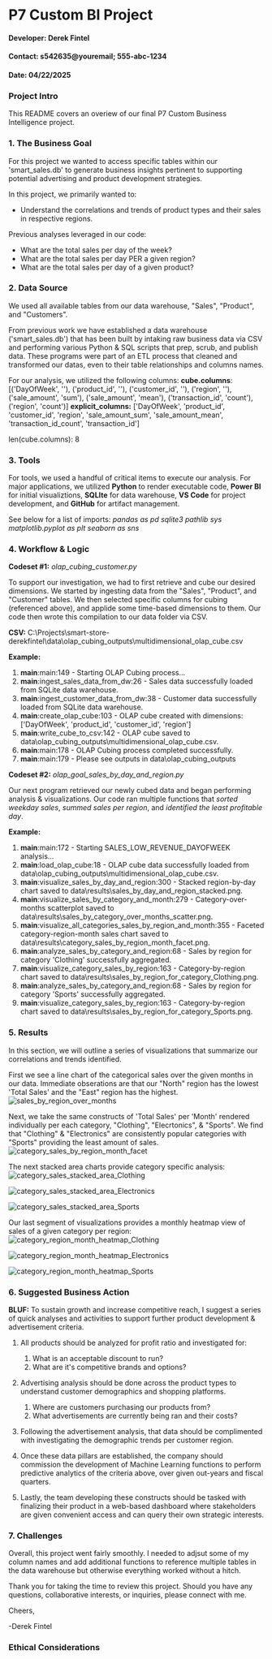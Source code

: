 # P7 Custom BI Project
#### Developer: Derek Fintel
#### Contact: s542635@youremail; 555-abc-1234
#### Date: 04/22/2025

### Project Intro
This README covers an overiew of our final P7 Custom Business Intelligence project.

### 1. The Business Goal

For this project we wanted to access specific tables within our 'smart_sales.db' to generate business insights pertinent to supporting potential advertising and product development strategies. 

In this project, we primarily wanted to:
- Understand the correlations and trends of product types and their sales in respective regions. 
  
Previous analyses leveraged in our code:
- What are the total sales per day of the week?
- What are the total sales per day PER a given region?
- What are the total sales per day of a given product?

### 2. Data Source

We used all available tables from our data warehouse, "Sales", "Product", and "Customers".

From previous work we have established a data warehouse ('smart_sales.db') that has been built by intaking raw business data via CSV and performing various Python & SQL scripts that prep, scrub, and publish data. These programs were part of an ETL process that cleaned and transformed our datas, even to their table relationships and columns names. 

For our analysis, we utilized the following columns:
**cube.columns**:
[('DayOfWeek', ''), ('product_id', ''), ('customer_id', ''), ('region', ''), ('sale_amount', 'sum'), ('sale_amount', 'mean'), ('transaction_id', 'count'), ('region', 'count')]
**explicit_columns:**
['DayOfWeek', 'product_id', 'customer_id', 'region', 'sale_amount_sum', 'sale_amount_mean', 'transaction_id_count', 'transaction_id']

len(cube.columns): 8

### 3. Tools

For tools, we used a handful of critical items to execute our analysis. For major applications, we utilized **Python** to render executable code, **Power BI** for initial visualiztions, **SQLIte** for data warehouse, **VS Code** for project development, and **GitHub** for artifact management. 

See below for a list of imports:
*pandas as pd*
*sqlite3*
*pathlib*
*sys*
*matplotlib.pyplot as plt*
*seaborn as sns*

### 4. Workflow & Logic

**Codeset #1:** *olap_cubing_customer.py*

To support our investigation, we had to first retrieve and cube our desired dimensions. We started by ingesting data from the "Sales", "Product", and "Customer" tables. We then selected specific columns for cubing (referenced above), and applide some time-based dimensions to them. Our code then wrote this compilation to our data folder via CSV.

**CSV:** C:\Projects\smart-store-derekfintel\data\olap_cubing_outputs\multidimensional_olap_cube.csv

**Example:**

1. __main__:main:149 - Starting OLAP Cubing process...
2. __main__:ingest_sales_data_from_dw:26 - Sales data successfully loaded from SQLite data warehouse.
3. __main__:ingest_customer_data_from_dw:38 - Customer data successfully loaded from SQLite data warehouse.
4. __main__:create_olap_cube:103 - OLAP cube created with dimensions: ['DayOfWeek', 'product_id', 'customer_id', 'region']
5. __main__:write_cube_to_csv:142 - OLAP cube saved to data\olap_cubing_outputs\multidimensional_olap_cube.csv.
6. __main__:main:178 - OLAP Cubing process completed successfully.
7. __main__:main:179 - Please see outputs in data\olap_cubing_outputs

**Codeset #2:** *olap_goal_sales_by_day_and_region.py*

Our next program retrieved our newly cubed data and began performing analysis & visualizations. Our code ran multiple functions that *sorted weekday sales*, *summed sales per region*, and *identified the least profitable day*.

**Example:**

1. __main__:main:172 - Starting SALES_LOW_REVENUE_DAYOFWEEK analysis...
2. __main__:load_olap_cube:18 - OLAP cube data successfully loaded from data\olap_cubing_outputs\multidimensional_olap_cube.csv.
3. __main__:visualize_sales_by_day_and_region:300 - Stacked region-by-day chart saved to data\results\sales_by_day_and_region_stacked.png.
4. __main__:visualize_sales_by_category_and_month:279 - Category-over-months scatterplot saved to data\results\sales_by_category_over_months_scatter.png.
5. __main__:visualize_all_categories_sales_by_region_and_month:355 - Faceted category-region-month sales chart saved to data\results\category_sales_by_region_month_facet.png.
6. __main__:analyze_sales_by_category_and_region:68 - Sales by region for category 'Clothing' successfully aggregated.
7. __main__:visualize_category_sales_by_region:163 - Category-by-region chart saved to data\results\sales_by_region_for_category_Clothing.png.
8. __main__:analyze_sales_by_category_and_region:68 - Sales by region for category 'Sports' successfully aggregated.
9. __main__:visualize_category_sales_by_region:163 - Category-by-region chart saved to data\results\sales_by_region_for_category_Sports.png.

### 5. Results

In this section, we will outline a series of visualizations that summarize our correlations and trends identified. 

First we see a line chart of the categorical sales over the given months in our data. Immediate obserations are that our "North" region has the lowest 'Total Sales' and the "East" region has the highest. 
![sales_by_region_over_months](../data/results/sales_by_region_over_months.png)

Next, we take the same constructs of 'Total Sales' per 'Month' rendered individually per each category, "Clothing", "Elecrtonics", & "Sports". We find that "Clothing" & "Electronics" are consistently popular categories with "Sports" providing the least amount of sales. 
![category_sales_by_region_month_facet](../data/results/category_sales_by_region_month_facet.png)

The next stacked area charts provide category specific analysis:
![category_sales_stacked_area_Clothing](../data/results/category_sales_stacked_area_Clothing.png)

![category_sales_stacked_area_Electronics](../data/results/category_sales_stacked_area_Electronics.png)

![category_sales_stacked_area_Sports](../data/results/category_sales_stacked_area_Sports.png)

Our last segment of visualizations provides a monthly heatmap view of sales of a given category per region:
![category_region_month_heatmap_Clothing](../data/results/category_region_month_heatmap_Clothing.png)

![category_region_month_heatmap_Electronics](../data/results/category_region_month_heatmap_Electronics.png)

![category_region_month_heatmap_Sports](../data/results/category_region_month_heatmap_Sports.png)

### 6. Suggested Business Action

**BLUF:** To sustain growth and increase competitive reach, I suggest a series of quick analyses and activities to support further product development & advertisement criteria. 

1) All products should be analyzed for profit ratio and investigated for: 
   1) What is an acceptable discount to run?
   2) What are it's competitive brands and options?
   
2) Advertising analysis should be done across the product types to understand customer demographics and shopping platforms.
    1) Where are customers purchasing our products from?
    2) What advertisements are currently being ran and their costs?

3) Following the advertisement analysis, that data should be complimented with investigating the demographic trends per customer region. 

4) Once these data pillars are established, the company should commission the development of Machine Learning functions to perform predictive analytics of the criteria above, over given out-years and fiscal quarters. 

5) Lastly, the team developing these constructs should be tasked with finalizing their product in a web-based dashboard  where stakeholders are given convenient access and can query their own strategic interests. 

### 7. Challenges

Overall, this project went fairly smoothly. I needed to adjsut some of my column names and add additional functions to reference multiple tables in the data warehouse but otherwise everything worked without a hitch. 

Thank you for taking the time to review this project. Should you have any questions, collaborative interests, or inquiries, please connect with me.

Cheers,

-Derek Fintel

### Ethical Considerations
